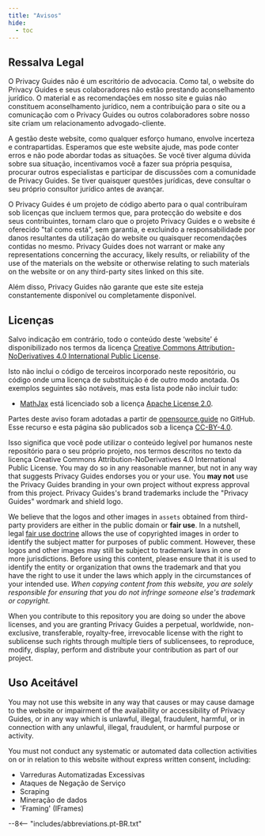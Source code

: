 ```yaml
---
title: "Avisos"
hide:
  - toc
---
```


## Ressalva Legal

O Privacy Guides não é um escritório de advocacia. Como tal, o website do Privacy Guides e seus colaboradores não estão prestando aconselhamento jurídico. O material e as recomendações em nosso site e guias não constituem aconselhamento jurídico, nem a contribuição para o site ou a comunicação com o Privacy Guides ou outros colaboradores sobre nosso site criam um relacionamento advogado-cliente.

A gestão deste website, como qualquer esforço humano, envolve incerteza e contrapartidas. Esperamos que este website ajude, mas pode conter erros e não pode abordar todas as situações. Se você tiver alguma dúvida sobre sua situação, incentivamos você a fazer sua própria pesquisa, procurar outros especialistas e participar de discussões com a comunidade de Privacy Guides. Se tiver quaisquer questões jurídicas, deve consultar o seu próprio consultor jurídico antes de avançar.

O Privacy Guides é um projeto de código aberto para o qual contribuíram sob licenças que incluem termos que, para protecção do website e dos seus contribuintes, tornam claro que o projeto Privacy Guides e o website é oferecido "tal como está", sem garantia, e excluindo a responsabilidade por danos resultantes da utilização do website ou quaisquer recomendações contidas no mesmo. Privacy Guides does not warrant or make any representations concerning the accuracy, likely results, or reliability of the use of the materials on the website or otherwise relating to such materials on the website or on any third-party sites linked on this site.

Além disso, Privacy Guides não garante que este site esteja constantemente disponível ou completamente disponível.

## Licenças

Salvo indicação em contrário, todo o conteúdo deste ‘website’ é disponibilizado nos termos da licença [Creative Commons Attribution-NoDerivatives 4.0 International Public License](https://github.com/privacyguides/privacyguides.org/blob/main/LICENSE).

Isto não inclui o código de terceiros incorporado neste repositório, ou código onde uma licença de substituição é de outro modo anotada. Os exemplos seguintes são notáveis, mas esta lista pode não incluir tudo:

* [MathJax](https://github.com/privacyguides/privacyguides.org/blob/main/docs/assets/javascripts/mathjax.js) está licenciado sob a licença [Apache License 2.0](https://github.com/privacyguides/privacyguides.org/blob/main/docs/assets/javascripts/LICENSE.mathjax.txt).

Partes deste aviso foram adotadas a partir de [opensource.guide](https://github.com/github/opensource.guide/blob/master/notices.md) no GitHub. Esse recurso e esta página são publicados sob a licença [CC-BY-4.0](https://github.com/github/opensource.guide/blob/master/LICENSE).

Isso significa que você pode utilizar o conteúdo legível por humanos neste repositório para o seu próprio projeto, nos termos descritos no texto da licença Creative Commons Attribution-NoDerivatives 4.0 International Public License. You may do so in any reasonable manner, but not in any way that suggests Privacy Guides endorses you or your use. You **may not** use the Privacy Guides branding in your own project without express approval from this project. Privacy Guides's brand trademarks include the "Privacy Guides" wordmark and shield logo.

We believe that the logos and other images in `assets` obtained from third-party providers are either in the public domain or **fair use**. In a nutshell, legal [fair use doctrine](https://www.copyright.gov/fair-use/more-info.html) allows the use of copyrighted images in order to identify the subject matter for purposes of public comment. However, these logos and other images may still be subject to trademark laws in one or more jurisdictions. Before using this content, please ensure that it is used to identify the entity or organization that owns the trademark and that you have the right to use it under the laws which apply in the circumstances of your intended use. *When copying content from this website, you are solely responsible for ensuring that you do not infringe someone else's trademark or copyright.*

When you contribute to this repository you are doing so under the above licenses, and you are granting Privacy Guides a perpetual, worldwide, non-exclusive, transferable, royalty-free, irrevocable license with the right to sublicense such rights through multiple tiers of sublicensees, to reproduce, modify, display, perform and distribute your contribution as part of our project.

## Uso Aceitável

You may not use this website in any way that causes or may cause damage to the website or impairment of the availability or accessibility of Privacy Guides, or in any way which is unlawful, illegal, fraudulent, harmful, or in connection with any unlawful, illegal, fraudulent, or harmful purpose or activity.

You must not conduct any systematic or automated data collection activities on or in relation to this website without express written consent, including:

* Varreduras Automatizadas Excessivas
* Ataques de Negação de Serviço
* Scraping
* Mineração de dados
* 'Framing' (IFrames)

--8<-- "includes/abbreviations.pt-BR.txt"
